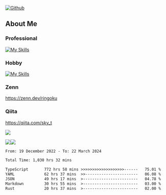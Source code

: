 [![Github](https://img.shields.io/github/followers/skyt-a?label=Follow&style=social)](https://github.com/skyt-a)

## About Me
### Professional
[![My Skills](https://skillicons.dev/icons?i=react,ts,js,nodejs,java,graphql,firebase,githubactions&theme=light)](https://skillicons.dev)
### Hobby
[![My Skills](https://skillicons.dev/icons?i=unity,rust,py&theme=light)](https://skillicons.dev)

### Zenn
https://zenn.dev/ringoku
### Qiita
https://qiita.com/sky_t


![](https://github-profile-summary-cards.vercel.app/api/cards/profile-details?username=skyt-a&theme=default)

![](https://github-profile-summary-cards.vercel.app/api/cards/repos-per-language?username=skyt-a&theme=default)![](https://github-profile-summary-cards.vercel.app/api/cards/stats?username=RinGoku&theme=default)

<!--START_SECTION:waka-->

```txt
From: 19 December 2022 - To: 22 March 2024

Total Time: 1,030 hrs 32 mins

TypeScript       772 hrs 58 mins >>>>>>>>>>>>>>>>>>>------   75.01 %
YAML             62 hrs 37 mins  >>-----------------------   06.08 %
JSON             49 hrs 17 mins  >------------------------   04.78 %
Markdown         30 hrs 55 mins  >------------------------   03.00 %
Rust             20 hrs 37 mins  >------------------------   02.00 %
```

<!--END_SECTION:waka-->
